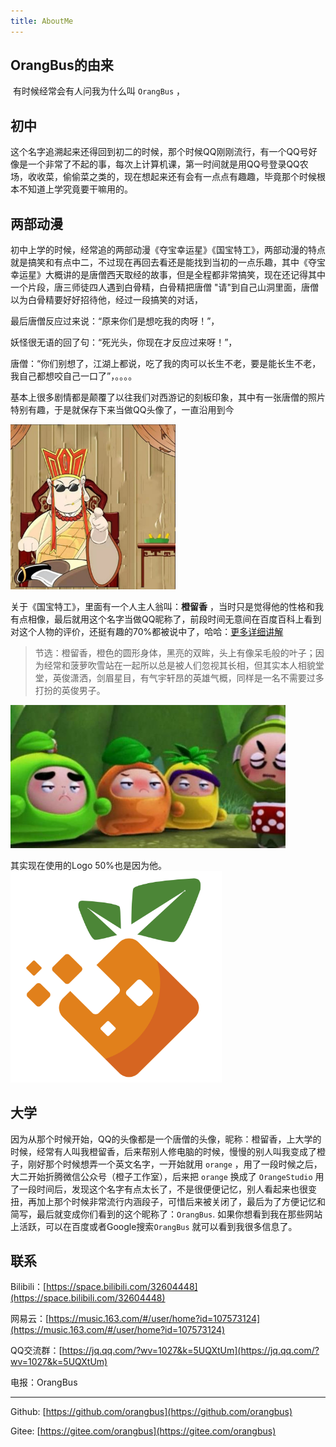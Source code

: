 ```yaml
---
title: AboutMe
---
```

## OrangBus的由来

​	有时候经常会有人问我为什么叫 `OrangBus` ，

## 初中 

​	这个名字追溯起来还得回到初二的时候，那个时候QQ刚刚流行，有一个QQ号好像是一个非常了不起的事，每次上计算机课，第一时间就是用QQ号登录QQ农场，收收菜，偷偷菜之类的，现在想起来还有会有一点点有趣趣，毕竟那个时候根本不知道上学究竟要干嘛用的。

## 两部动漫

​	初中上学的时候，经常追的两部动漫《夺宝幸运星》《国宝特工》，两部动漫的特点就是搞笑和有点中二，不过现在再回去看还是能找到当初的一点乐趣，其中《夺宝幸运星》大概讲的是唐僧西天取经的故事，但是全程都非常搞笑，现在还记得其中一个片段，唐三师徒四人遇到白骨精，白骨精把唐僧 "请"到自己山洞里面，唐僧以为白骨精要好好招待他，经过一段搞笑的对话，

最后唐僧反应过来说：“原来你们是想吃我的肉呀！”，

妖怪很无语的回了句：“死光头，你现在才反应过来呀！”，

唐僧：“你们别想了，江湖上都说，吃了我的肉可以长生不老，要是能长生不老，我自己都想咬自己一口了”，。。。。

基本上很多剧情都是颠覆了以往我们对西游记的刻板印象，其中有一张唐僧的照片特别有趣，于是就保存下来当做QQ头像了，一直沿用到今

<img src="/images/qq-avatar.jpg" style="zoom: 33%;;align:center" />  

关于《国宝特工》，里面有一个人主人翁叫：**橙留香** ，当时只是觉得他的性格和我有点相像，最后就用这个名字当做QQ昵称了，前段时间无意间在百度百科上看到对这个人物的评价，还挺有趣的70%都被说中了，哈哈：[更多详细讲解](https://baike.baidu.com/item/%E6%A9%99%E7%95%99%E9%A6%99/1899135?fr=aladdin) 

> 节选：橙留香，橙色的圆形身体，黑亮的双眸，头上有像呆毛般的叶子；因为经常和菠萝吹雪站在一起所以总是被人们忽视其长相，但其实本人相貌堂堂，英俊潇洒，剑眉星目，有气宇轩昂的英雄气概，同样是一名不需要过多打扮的英俊男子。

<img src="/images/gb.jpg" alt="img" style="zoom: 80%;;align:center" /> 

其实现在使用的Logo 50%也是因为他。
<img src="/orangbus.png" style="zoom: 33%;align:center" />

## 大学 

​	因为从那个时候开始，QQ的头像都是一个唐僧的头像，昵称：橙留香，上大学的时候，经常有人叫我橙留香，后来帮别人修电脑的时候，慢慢的别人叫我变成了橙子，刚好那个时候想弄一个英文名字，一开始就用 `orange` ，用了一段时候之后，大二开始折腾微信公众号（橙子工作室），后来把 `orange` 换成了 `OrangeStudio` 用了一段时间后，发现这个名字有点太长了，不是很便便记忆，别人看起来也很变扭，再加上那个时候非常流行内涵段子，可惜后来被关闭了，最后为了方便记忆和简写，最后就变成你们看到的这个昵称了：`OrangBus`. 如果你想看到我在那些网站上活跃，可以在百度或者Google搜索`OrangBus` 就可以看到我很多信息了。

## 联系

Bilibili：[https://space.bilibili.com/32604448](https://space.bilibili.com/32604448)

网易云：[https://music.163.com/#/user/home?id=107573124](https://music.163.com/#/user/home?id=107573124)

QQ交流群：[https://jq.qq.com/?wv=1027&k=5UQXtUm](https://jq.qq.com/?wv=1027&k=5UQXtUm)

电报：OrangBus

---

Github: [https://github.com/orangbus](https://github.com/orangbus) 

Gitee: [https://gitee.com/orangbus](https://gitee.com/orangbus) 

 

